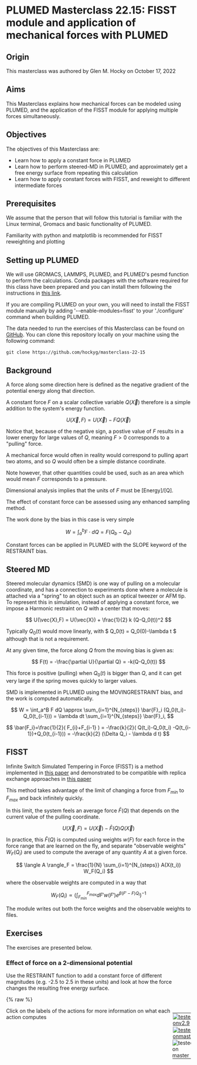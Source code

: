 # PLUMED Masterclass 22.15: FISST module and application of mechanical forces with PLUMED

## Origin

This masterclass was authored by Glen M. Hocky on October 17, 2022

## Aims

This Masterclass explains how mechanical forces can be modeled using PLUMED, and the application of the FISST module for applying multiple forces simultaneously.

## Objectives

The objectives of this Masterclass are:
- Learn how to apply a constant force in PLUMED
- Learn how to perform steered-MD in PLUMED, and approximately get a free energy surface from repeating this calculation
- Learn how to apply constant forces with FISST, and reweight to different intermediate forces

## Prerequisites

We assume that the person that will follow this tutorial is familiar with the Linux terminal, Gromacs and basic functionality of PLUMED.

Familiarity with python and matplotlib is recommended for FISST reweighting and plotting

## Setting up PLUMED

We will use GROMACS, LAMMPS, PLUMED, and PLUMED's pesmd function to perform the calculations.
Conda packages with the software required for this class have been prepared and you can install them following the instructions in [this link](https://github.com/plumed/masterclass-2022).

If you are compiling PLUMED on your own, you will need to install the FISST module manually by adding '--enable-modules=fisst' to your './configure' command when building PLUMED.

The data needed to run the exercises of this Masterclass can be found on [GitHub](https://github.com/hockyg/masterclass-22-15).
You can clone this repository locally on your machine using the following command:

````
git clone https://github.com/hockyg/masterclass-22-15
````

## Background

A force along some direction here is defined as the negative gradient of the potential energy along that direction. 

A constant force $F$ on a scalar collective variable $Q(\vec{X})$ therefore is a simple addition to the system's energy function.

$$
 U(\vec{X},F) = U(\vec{X}) - F Q(\vec{X}) 
$$

Notice that, because of the negative sign, a postive value of $F$ results in a lower energy for large values of $Q$, meaning $F\gt0$ corresponds to a "pulling" force.

A mechanical force would often in reality would correspond to pulling apart two atoms, and so $Q$ would often be a simple distance coordinate.

Note however, that other quantities could be used, such as an area which would mean $F$ corresponds to a pressure.

Dimensional analysis implies that the units of $F$ must be [Energy]/[Q].

The effect of constant force can be assessed using any enhanced sampling method.

The work done by the bias in this case is very simple

$$
W = \int_a^b F \cdot d Q = F ( Q_b - Q_a )
$$

Constant forces can be applied in PLUMED with the SLOPE keyword of the RESTRAINT bias.

## Steered MD

Steered molecular dynamics (SMD) is one way of pulling on a molecular coordinate, and has a connection to experiments done where a molecule is attached via a "spring" to an object such as an optical tweezer or AFM tip. To represent this in simulation, instead of applying a constant force, we impose a Harmonic restraint on $Q$ with a center that moves:

$$
 U(\vec{X},F) = U(\vec{X}) + \frac{1}{2} k (Q-Q_0(t))^2
$$

Typically $Q_0(t)$ would move linearly, with $ Q_0(t) = Q_0(0)-\lambda t $ although that is not a requirement. 

At any given time, the force along $Q$ from the moving bias is given as:

$$
 F(t) = -\frac{\partial U}{\partial Q} = -k(Q-Q_0(t))
$$

This force is positive (pulling) when $Q_0(t)$ is bigger than $Q$, and it can get very large if the spring moves quickly to larger values.

SMD is implemented in PLUMED using the MOVINGRESTRAINT bias, and the work is computed automatically.

$$
W = \int_a^B F dQ \approx \sum_{i=1}^{N_{steps}} \bar{F}_i (Q_0(t_i)-Q_0(t_{i-1})) = \lambda dt \sum_{i=1}^{N_{steps}} \bar{F}_i, 
$$

$$
\bar{F_i}=\frac{1}{2}( F_{i}+F_{i-1} ) = -\frac{k}{2}( Q(t_i)-Q_0(t_i) -Q(t_{i-1})+Q_0(t_{i-1})) = -\frac{k}{2} (\Delta Q_i - \lambda d t)
$$

## FISST

Infinite Switch Simulated Tempering in Force (FISST) is a method implemented  in [this paper](https://doi.org/10.1063/5.0009280) and demonstrated to be compatible with replica exchange approaches in [this paper](https://doi.org/10.1021/acs.jpcb.3c07081)

This method takes advantage of the limit of changing a force from $F_{min}$ to $F_{max}$ and back infinitely quickly.

In this limit, the system feels an average force $\bar{F}(Q)$ that depends on the current value of the pulling coordinate.

$$
 U(\vec{X},F) = U(\vec{X}) - \bar{F}(Q) Q(\vec{X}) 
$$

In practice, this $\bar{F}(Q)$ is computed using weights $w(F)$ for each force in the force range that are learned on the fly, and separate "observable weights" $W_F(Q_i)$ are used to compute the average of any quantity $A$ at a given force.

$$
\langle A \rangle_F = \frac{1}{N} \sum_{i=1}^{N_{steps}} A(X(t_i)) W_F(Q_i)
$$

where the observable weights are computed in a way that 

$$
W_F(Q_i)\propto \left(\int_{F_{min}}^{F_{max}} dF' w(F') e^{\beta (F'-F) Q_i} \right)^{-1}
$$

The module writes out both the force weights and the observable weights to files.

## Exercises

The exercises are presented below.

### Effect of force on a 2-dimensional potential

Use the RESTRAINT function to add a constant force of different magnitudes (e.g. -2.5 to 2.5 in these units) and look at how the force changes the resulting free energy surface.

{% raw %}
<div style="width: 100%; float:left">
<div style="width: 90%; float:left" id="value_details_work/plumed_ex1.dat"> Click on the labels of the actions for more information on what each action computes </div>
<div style="width: 10%; float:left"><table><tr><td style="padding:1px"><a href="work/plumed_ex1.dat.plumed.stderr"><img src="https://img.shields.io/badge/v2.9-passing-green.svg" alt="tested onv2.9" /></a></td></tr><tr><td style="padding:1px"><a href="work/plumed_ex1.dat.plumed_master.stderr"><img src="https://img.shields.io/badge/master-passing-green.svg" alt="tested onmaster" /></a></td></tr><tr><td style="padding:0px"><img class="toggler" src="https://img.shields.io/badge/master-incomplete-yellow.svg" alt="tested on master" onmouseup='toggleDisplay("work/plumed_ex1.dat")' onmousedown='toggleDisplay("work/plumed_ex1.dat")'/></td></tr>
</table></div></div>
<div id="work/plumed_ex1.dat_short">
<pre style="width=97%;">
<div class="tooltip" style="color:green">UNITS<div class="right">This command sets the internal units for the code. <a href="https://www.plumed.org/doc-master/user-doc/html/_u_n_i_t_s.html" style="color:green">More details</a><i></i></div></div> <div class="tooltip">ENERGY<div class="right">the units of energy<i></i></div></div>=kcal/mol
<br/><span style="display:none;" id="work/plumed_ex1.dat">The UNITS action with label <b></b> calculates something</span><b name="work/plumed_ex1.datd1" onclick='showPath("work/plumed_ex1.dat","work/plumed_ex1.datd1","work/plumed_ex1.datd1","brown")'>d1</b>: <div class="tooltip" style="color:green">DISTANCE<div class="right">Calculate the distance between a pair of atoms. <a href="https://www.plumed.org/doc-master/user-doc/html/_d_i_s_t_a_n_c_e.html" style="color:green">More details</a><i></i></div></div> <div class="tooltip">ATOMS<div class="right">the pair of atom that we are calculating the distance between<i></i></div></div>=1,2
<span style="display:none;" id="work/plumed_ex1.datd1">The DISTANCE action with label <b>d1</b> calculates the following quantities:<table  align="center" frame="void" width="95%" cellpadding="5%"><tr><td width="5%"><b> Quantity </b>  </td><td><b> Description </b> </td></tr><tr><td width="5%">d1.value</td><td>the DISTANCE between this pair of atoms</td></tr></table></span><b name="work/plumed_ex1.datff" onclick='showPath("work/plumed_ex1.dat","work/plumed_ex1.datff","work/plumed_ex1.datff","brown")'>ff</b>: <div class="tooltip" style="color:green">MATHEVAL<div class="right">An alias to the CUSTOM function that can also be used to calaculate combinations of variables using a custom expression. <a href="https://www.plumed.org/doc-master/user-doc/html/_m_a_t_h_e_v_a_l.html" style="color:green">More details</a><i></i></div></div> <div class="tooltip">ARG<div class="right">the input to this function<i></i></div></div>=<b name="work/plumed_ex1.datd1">d1</b> <div class="tooltip">PERIODIC<div class="right">if the output of your function is periodic then you should specify the periodicity of the function<i></i></div></div>=NO <div class="tooltip">FUNC<div class="right">the function you wish to evaluate<i></i></div></div>=0.2*(((x-10)^2)*((x-20)^2
<span style="display:none;" id="work/plumed_ex1.datff">The MATHEVAL action with label <b>ff</b> calculates the following quantities:<table  align="center" frame="void" width="95%" cellpadding="5%"><tr><td width="5%"><b> Quantity </b>  </td><td><b> Description </b> </td></tr><tr><td width="5%">ff.value</td><td>an arbitrary function</td></tr></table></span><b name="work/plumed_ex1.datbb" onclick='showPath("work/plumed_ex1.dat","work/plumed_ex1.datbb","work/plumed_ex1.datbb","brown")'>bb</b>: <div class="tooltip" style="color:green">BIASVALUE<div class="right">Takes the value of one variable and use it as a bias <a href="https://www.plumed.org/doc-master/user-doc/html/_b_i_a_s_v_a_l_u_e.html" style="color:green">More details</a><i></i></div></div> <div class="tooltip">ARG<div class="right">the input for this action is the scalar output from one or more other actions<i></i></div></div>=<b name="work/plumed_ex1.datff">ff</b>
<br/><span style="display:none;" id="work/plumed_ex1.datbb">The BIASVALUE action with label <b>bb</b> calculates the following quantities:<table  align="center" frame="void" width="95%" cellpadding="5%"><tr><td width="5%"><b> Quantity </b>  </td><td><b> Description </b> </td></tr><tr><td width="5%">bb.bias</td><td>the instantaneous value of the bias potential</td></tr><tr><td width="5%">bb._bias</td><td>one or multiple instances of this quantity can be referenced elsewhere in the input file</td></tr></table></span><b name="work/plumed_ex1.datmetad" onclick='showPath("work/plumed_ex1.dat","work/plumed_ex1.datmetad","work/plumed_ex1.datmetad","brown")'>metad</b>: <div class="tooltip" style="color:green">METAD<div class="right">Used to performed metadynamics on one or more collective variables. <a href="https://www.plumed.org/doc-master/user-doc/html/_m_e_t_a_d.html" style="color:green">More details</a><i></i></div></div> <div class="tooltip">ARG<div class="right">the input for this action is the scalar output from one or more other actions<i></i></div></div>=<b name="work/plumed_ex1.datd1">d1</b> <div class="tooltip">PACE<div class="right">the frequency for hill addition<i></i></div></div>=500 <div class="tooltip">HEIGHT<div class="right">the heights of the Gaussian hills<i></i></div></div>=0.1 <div class="tooltip">SIGMA<div class="right">the widths of the Gaussian hills<i></i></div></div>=2.5 <div class="tooltip">FILE<div class="right"> a file in which the list of added hills is stored<i></i></div></div>=<span style="background-color:yellow">__FILL__</span> <div class="tooltip">BIASFACTOR<div class="right">use well tempered metadynamics and use this bias factor<i></i></div></div>=10 <div class="tooltip">TEMP<div class="right">the system temperature - this is only needed if you are doing well-tempered metadynamics<i></i></div></div>=300.0 <div class="tooltip">GRID_WFILE<div class="right">the file on which to write the grid<i></i></div></div>=<span style="background-color:yellow">__FILL__</span> <div class="tooltip">GRID_MIN<div class="right">the lower bounds for the grid<i></i></div></div>=0 <div class="tooltip">GRID_MAX<div class="right">the upper bounds for the grid<i></i></div></div>=30 <div class="tooltip">GRID_BIN<div class="right">the number of bins for the grid<i></i></div></div>=251 <div class="tooltip">GRID_WSTRIDE<div class="right">write the grid to a file every N steps<i></i></div></div>=10000
<br/><span style="display:none;" id="work/plumed_ex1.datmetad">The METAD action with label <b>metad</b> calculates the following quantities:<table  align="center" frame="void" width="95%" cellpadding="5%"><tr><td width="5%"><b> Quantity </b>  </td><td><b> Description </b> </td></tr><tr><td width="5%">metad.bias</td><td>the instantaneous value of the bias potential</td></tr></table></span><div class="tooltip" style="color:green">RESTRAINT<div class="right">Adds harmonic and/or linear restraints on one or more variables. <a href="https://www.plumed.org/doc-master/user-doc/html/_r_e_s_t_r_a_i_n_t.html" style="color:green">More details</a><i></i></div></div> <span style="background-color:yellow">__FILL__</span>
<br/><div class="tooltip" style="color:green">PRINT<div class="right">Print quantities to a file. <a href="https://www.plumed.org/doc-master/user-doc/html/_p_r_i_n_t.html" style="color:green">More details</a><i></i></div></div> <div class="tooltip">ARG<div class="right">the input for this action is the scalar output from one or more other actions<i></i></div></div> <div class="tooltip">FILE<div class="right">the name of the file on which to output these quantities<i></i></div></div>=<span style="background-color:yellow">__FILL__</span> <div class="tooltip">STRIDE<div class="right"> the frequency with which the quantities of interest should be output<i></i></div></div>=100
</pre></div>
<div style="display:none;" id="work/plumed_ex1.dat_long"><pre style="width=97%;">
<div class="tooltip" style="color:green">UNITS<div class="right">This command sets the internal units for the code. <a href="https://www.plumed.org/doc-master/user-doc/html/_u_n_i_t_s.html" style="color:green">More details</a><i></i></div></div> <div class="tooltip">ENERGY<div class="right">the units of energy<i></i></div></div>=kcal/mol
<br/><span style="display:none;" id="work/plumed_ex1.dat_sol">The UNITS action with label <b></b> calculates something</span><b name="work/plumed_ex1.dat_sold1" onclick='showPath("work/plumed_ex1.dat","work/plumed_ex1.dat_sold1","work/plumed_ex1.dat_sold1","brown")'>d1</b>: <div class="tooltip" style="color:green">DISTANCE<div class="right">Calculate the distance between a pair of atoms. <a href="https://www.plumed.org/doc-master/user-doc/html/_d_i_s_t_a_n_c_e.html" style="color:green">More details</a><i></i></div></div> <div class="tooltip">ATOMS<div class="right">the pair of atom that we are calculating the distance between<i></i></div></div>=1,2
<span style="display:none;" id="work/plumed_ex1.dat_sold1">The DISTANCE action with label <b>d1</b> calculates the following quantities:<table  align="center" frame="void" width="95%" cellpadding="5%"><tr><td width="5%"><b> Quantity </b>  </td><td><b> Description </b> </td></tr><tr><td width="5%">d1.value</td><td>the DISTANCE between this pair of atoms</td></tr></table></span><b name="work/plumed_ex1.dat_solff" onclick='showPath("work/plumed_ex1.dat","work/plumed_ex1.dat_solff","work/plumed_ex1.dat_solff","brown")'>ff</b>: <div class="tooltip" style="color:green">MATHEVAL<div class="right">An alias to the CUSTOM function that can also be used to calaculate combinations of variables using a custom expression. <a href="https://www.plumed.org/doc-master/user-doc/html/_m_a_t_h_e_v_a_l.html" style="color:green">More details</a><i></i></div></div> <div class="tooltip">ARG<div class="right">the input to this function<i></i></div></div>=<b name="work/plumed_ex1.dat_sold1">d1</b> <div class="tooltip">PERIODIC<div class="right">if the output of your function is periodic then you should specify the periodicity of the function<i></i></div></div>=NO <div class="tooltip">FUNC<div class="right">the function you wish to evaluate<i></i></div></div>=0.2*(((x-10)^2)*((x-20)^2
<span style="display:none;" id="work/plumed_ex1.dat_solff">The MATHEVAL action with label <b>ff</b> calculates the following quantities:<table  align="center" frame="void" width="95%" cellpadding="5%"><tr><td width="5%"><b> Quantity </b>  </td><td><b> Description </b> </td></tr><tr><td width="5%">ff.value</td><td>an arbitrary function</td></tr></table></span><b name="work/plumed_ex1.dat_solbb" onclick='showPath("work/plumed_ex1.dat","work/plumed_ex1.dat_solbb","work/plumed_ex1.dat_solbb","brown")'>bb</b>: <div class="tooltip" style="color:green">BIASVALUE<div class="right">Takes the value of one variable and use it as a bias <a href="https://www.plumed.org/doc-master/user-doc/html/_b_i_a_s_v_a_l_u_e.html" style="color:green">More details</a><i></i></div></div> <div class="tooltip">ARG<div class="right">the input for this action is the scalar output from one or more other actions<i></i></div></div>=<b name="work/plumed_ex1.dat_solff">ff</b>
<br/><span style="display:none;" id="work/plumed_ex1.dat_solbb">The BIASVALUE action with label <b>bb</b> calculates the following quantities:<table  align="center" frame="void" width="95%" cellpadding="5%"><tr><td width="5%"><b> Quantity </b>  </td><td><b> Description </b> </td></tr><tr><td width="5%">bb.bias</td><td>the instantaneous value of the bias potential</td></tr><tr><td width="5%">bb._bias</td><td>one or multiple instances of this quantity can be referenced elsewhere in the input file</td></tr></table></span><b name="work/plumed_ex1.dat_solmetad" onclick='showPath("work/plumed_ex1.dat","work/plumed_ex1.dat_solmetad","work/plumed_ex1.dat_solmetad","brown")'>metad</b>: <div class="tooltip" style="color:green">METAD<div class="right">Used to performed metadynamics on one or more collective variables. <a href="https://www.plumed.org/doc-master/user-doc/html/_m_e_t_a_d.html" style="color:green">More details</a><i></i></div></div> <div class="tooltip">ARG<div class="right">the input for this action is the scalar output from one or more other actions<i></i></div></div>=<b name="work/plumed_ex1.dat_sold1">d1</b> <div class="tooltip">PACE<div class="right">the frequency for hill addition<i></i></div></div>=500 <div class="tooltip">HEIGHT<div class="right">the heights of the Gaussian hills<i></i></div></div>=0.1 <div class="tooltip">SIGMA<div class="right">the widths of the Gaussian hills<i></i></div></div>=2.5 <div class="tooltip">FILE<div class="right"> a file in which the list of added hills is stored<i></i></div></div>=run_metad_F2.5.hills <div class="tooltip">BIASFACTOR<div class="right">use well tempered metadynamics and use this bias factor<i></i></div></div>=10 <div class="tooltip">TEMP<div class="right">the system temperature - this is only needed if you are doing well-tempered metadynamics<i></i></div></div>=300.0 <div class="tooltip">GRID_WFILE<div class="right">the file on which to write the grid<i></i></div></div>=run_metad_F2.5.grid <div class="tooltip">GRID_MIN<div class="right">the lower bounds for the grid<i></i></div></div>=0 <div class="tooltip">GRID_MAX<div class="right">the upper bounds for the grid<i></i></div></div>=30 <div class="tooltip">GRID_BIN<div class="right">the number of bins for the grid<i></i></div></div>=251 <div class="tooltip">GRID_WSTRIDE<div class="right">write the grid to a file every N steps<i></i></div></div>=10000
<br/><span style="display:none;" id="work/plumed_ex1.dat_solmetad">The METAD action with label <b>metad</b> calculates the following quantities:<table  align="center" frame="void" width="95%" cellpadding="5%"><tr><td width="5%"><b> Quantity </b>  </td><td><b> Description </b> </td></tr><tr><td width="5%">metad.bias</td><td>the instantaneous value of the bias potential</td></tr></table></span><b name="work/plumed_ex1.dat_solF" onclick='showPath("work/plumed_ex1.dat","work/plumed_ex1.dat_solF","work/plumed_ex1.dat_solF","brown")'>F</b>: <div class="tooltip" style="color:green">RESTRAINT<div class="right">Adds harmonic and/or linear restraints on one or more variables. <a href="https://www.plumed.org/doc-master/user-doc/html/_r_e_s_t_r_a_i_n_t.html" style="color:green">More details</a><i></i></div></div> <div class="tooltip">ARG<div class="right">the arguments on which the bias is acting<i></i></div></div>=<b name="work/plumed_ex1.dat_sold1">d1</b> <div class="tooltip">AT<div class="right">the position of the restraint<i></i></div></div>=0.0 <div class="tooltip">KAPPA<div class="right"> specifies that the restraint is harmonic and what the values of the force constants on each of the variables are<i></i></div></div>=0 <div class="tooltip">SLOPE<div class="right"> specifies that the restraint is linear and what the values of the force constants on each of the variables are<i></i></div></div>=2.5
<br/><span style="display:none;" id="work/plumed_ex1.dat_solF">The RESTRAINT action with label <b>F</b> calculates the following quantities:<table  align="center" frame="void" width="95%" cellpadding="5%"><tr><td width="5%"><b> Quantity </b>  </td><td><b> Description </b> </td></tr><tr><td width="5%">F.bias</td><td>the instantaneous value of the bias potential</td></tr><tr><td width="5%">F.force2</td><td>the instantaneous value of the squared force due to this bias potential</td></tr></table></span><div class="tooltip" style="color:green">DUMPATOMS<div class="right">Dump selected atoms on a file. <a href="https://www.plumed.org/doc-master/user-doc/html/_d_u_m_p_a_t_o_m_s.html" style="color:green">More details</a><i></i></div></div> <div class="tooltip">STRIDE<div class="right"> the frequency with which the atoms should be output<i></i></div></div>=2000 <div class="tooltip">FILE<div class="right">file on which to output coordinates; extension is automatically detected<i></i></div></div>=run_metad_F2.5.xyz <div class="tooltip">ATOMS<div class="right">the atom indices whose positions you would like to print out<i></i></div></div>=1-2
<br/><div class="tooltip" style="color:green">PRINT<div class="right">Print quantities to a file. <a href="https://www.plumed.org/doc-master/user-doc/html/_p_r_i_n_t.html" style="color:green">More details</a><i></i></div></div> <div class="tooltip">ARG<div class="right">the input for this action is the scalar output from one or more other actions<i></i></div></div> <div class="tooltip">FILE<div class="right">the name of the file on which to output these quantities<i></i></div></div>=run_metad_F2.5.metad.dat <div class="tooltip">STRIDE<div class="right"> the frequency with which the quantities of interest should be output<i></i></div></div>=100
</pre></div>

 {% endraw %} 

Then run the simulation using the command:

````
plumed pesmd < doublewell_prod.pesmd.input
````

Plot the free energy surface from the GRID or after using sum_hills to compute the surface, and zero the potential at the left minimum. What do you notice about the other minimum and barrier?

![Pulling on a double well, sampled by metadynamics](figs/masterclass-22-15-doublewell_metad.jpg)

### Effect of force on a 2-dimensional potential

The following implements a "V-shaped" potential which has 2 minima at small y values and 1 minima at large y value. 

Try plotting the potential to see.

{% raw %}
<div style="width: 100%; float:left">
<div style="width: 90%; float:left" id="value_details_INSTRUCTIONS.md_working_2.dat"> Click on the labels of the actions for more information on what each action computes </div>
<div style="width: 10%; float:left"><table><tr><td style="padding:1px"><a href="INSTRUCTIONS.md_working_2.dat.plumed.stderr"><img src="https://img.shields.io/badge/v2.9-passing-green.svg" alt="tested onv2.9" /></a></td></tr><tr><td style="padding:1px"><a href="INSTRUCTIONS.md_working_2.dat.plumed_master.stderr"><img src="https://img.shields.io/badge/master-passing-green.svg" alt="tested onmaster" /></a></td></tr></table></div></div>
<pre style="width=97%;">
<b name="INSTRUCTIONS.md_working_2.datd1" onclick='showPath("INSTRUCTIONS.md_working_2.dat","INSTRUCTIONS.md_working_2.datd1","INSTRUCTIONS.md_working_2.datd1","black")'>d1</b><span style="display:none;" id="INSTRUCTIONS.md_working_2.datd1">The DISTANCE action with label <b>d1</b> calculates the following quantities:<table  align="center" frame="void" width="95%" cellpadding="5%"><tr><td width="5%"><b> Quantity </b>  </td><td width="5%"><b> Type </b>  </td><td><b> Description </b> </td></tr><tr><td width="5%">d1.x</td><td width="5%"><font color="black">scalar</font></td><td>the x-component of the vector connecting the two atoms</td></tr><tr><td width="5%">d1.y</td><td width="5%"><font color="black">scalar</font></td><td>the y-component of the vector connecting the two atoms</td></tr><tr><td width="5%">d1.z</td><td width="5%"><font color="black">scalar</font></td><td>the z-component of the vector connecting the two atoms</td></tr></table></span>: <div class="tooltip" style="color:green">DISTANCE<div class="right">Calculate the distance between a pair of atoms. <a href="https://www.plumed.org/doc-master/user-doc/html/_d_i_s_t_a_n_c_e.html" style="color:green">More details</a><i></i></div></div> <div class="tooltip">ATOMS<div class="right">the pair of atom that we are calculating the distance between<i></i></div></div>=1,2 <div class="tooltip">COMPONENTS<div class="right"> calculate the x, y and z components of the distance separately and store them as label<i></i></div></div>
<b name="INSTRUCTIONS.md_working_2.datff" onclick='showPath("INSTRUCTIONS.md_working_2.dat","INSTRUCTIONS.md_working_2.datff","INSTRUCTIONS.md_working_2.datff","black")'>ff</b><span style="display:none;" id="INSTRUCTIONS.md_working_2.datff">The MATHEVAL action with label <b>ff</b> calculates the following quantities:<table  align="center" frame="void" width="95%" cellpadding="5%"><tr><td width="5%"><b> Quantity </b>  </td><td width="5%"><b> Type </b>  </td><td><b> Description </b> </td></tr><tr><td width="5%">ff</td><td width="5%"><font color="black">scalar</font></td><td>an arbitrary function</td></tr></table></span>: <div class="tooltip" style="color:green">MATHEVAL<div class="right">An alias to the CUSTOM function that can also be used to calaculate combinations of variables using a custom expression. <a href="https://www.plumed.org/doc-master/user-doc/html/_m_a_t_h_e_v_a_l.html" style="color:green">More details</a><i></i></div></div> <div class="tooltip">ARG<div class="right">the input to this function<i></i></div></div>=<b name="INSTRUCTIONS.md_working_2.datd1">d1.x</b>,<b name="INSTRUCTIONS.md_working_2.datd1">d1.y</b> <div class="tooltip">PERIODIC<div class="right">if the output of your function is periodic then you should specify the periodicity of the function<i></i></div></div>=NO <div class="tooltip">FUNC<div class="right">the function you wish to evaluate<i></i></div></div>=-8*log((exp(-(y-exp(-x))^2/2)+exp(-(y+exp(-x))^2/2))*exp(-x^2/2
<b name="INSTRUCTIONS.md_working_2.datbb" onclick='showPath("INSTRUCTIONS.md_working_2.dat","INSTRUCTIONS.md_working_2.datbb","INSTRUCTIONS.md_working_2.datbb","black")'>bb</b><span style="display:none;" id="INSTRUCTIONS.md_working_2.datbb">The BIASVALUE action with label <b>bb</b> calculates the following quantities:<table  align="center" frame="void" width="95%" cellpadding="5%"><tr><td width="5%"><b> Quantity </b>  </td><td width="5%"><b> Type </b>  </td><td><b> Description </b> </td></tr><tr><td width="5%">bb.bias</td><td width="5%"><font color="black">scalar</font></td><td>the instantaneous value of the bias potential</td></tr><tr><td width="5%">bb.ff_bias</td><td width="5%"><font color="black">scalar</font></td><td>one or multiple instances of this quantity can be referenced elsewhere in the input file. these quantities will named with  the arguments of the bias followed by the character string _bias. These quantities tell the user how much the bias is due to each of the colvars. This particular component measures this quantity for the input CV named ff</td></tr></table></span>: <div class="tooltip" style="color:green">BIASVALUE<div class="right">Takes the value of one variable and use it as a bias <a href="https://www.plumed.org/doc-master/user-doc/html/_b_i_a_s_v_a_l_u_e.html" style="color:green">More details</a><i></i></div></div> <div class="tooltip">ARG<div class="right">the input for this action is the scalar output from one or more other actions<i></i></div></div>=<b name="INSTRUCTIONS.md_working_2.datff">ff</b>
<br/><div class="tooltip" style="color:green">PRINT<div class="right">Print quantities to a file. <a href="https://www.plumed.org/doc-master/user-doc/html/_p_r_i_n_t.html" style="color:green">More details</a><i></i></div></div> <div class="tooltip">ARG<div class="right">the input for this action is the scalar output from one or more other actions<i></i></div></div> <div class="tooltip">FILE<div class="right">the name of the file on which to output these quantities<i></i></div></div>=COLVARS.dat <div class="tooltip">STRIDE<div class="right"> the frequency with which the quantities of interest should be output<i></i></div></div>=100
</pre>
 {% endraw %} 

First run a simulation using the command, and make a 2d histogram of x and y to show that it is trapped on one side. 

````
plumed pesmd < doublewell_prod.pesmd.input
````

If you have time, use RESTRAINT to add a constant force in the Y direction that favors the higher vertical state.

Now add FISST in order to sample forces all at once:

{% raw %}
<div style="width: 100%; float:left">
<div style="width: 90%; float:left" id="value_details_work/plumed_ex2.dat"> Click on the labels of the actions for more information on what each action computes </div>
<div style="width: 10%; float:left"><table><tr><td style="padding:1px"><a href="work/plumed_ex2.dat.plumed.stderr"><img src="https://img.shields.io/badge/v2.9-passing-green.svg" alt="tested onv2.9" /></a></td></tr><tr><td style="padding:1px"><a href="work/plumed_ex2.dat.plumed_master.stderr"><img src="https://img.shields.io/badge/master-passing-green.svg" alt="tested onmaster" /></a></td></tr><tr><td style="padding:0px"><img class="toggler" src="https://img.shields.io/badge/master-incomplete-yellow.svg" alt="tested on master" onmouseup='toggleDisplay("work/plumed_ex2.dat")' onmousedown='toggleDisplay("work/plumed_ex2.dat")'/></td></tr>
</table></div></div>
<div id="work/plumed_ex2.dat_short">
<pre style="width=97%;">
<b name="work/plumed_ex2.datf" onclick='showPath("work/plumed_ex2.dat","work/plumed_ex2.datf","work/plumed_ex2.datf","brown")'>f</b>: <div class="tooltip" style="color:green">FISST<div class="right">Compute and apply the optimal linear force on an observable to enhance sampling of conformational distributions over a range of applied forces. <a href="https://www.plumed.org/doc-master/user-doc/html/_f_i_s_s_t.html" style="color:green">More details</a><i></i></div></div> <div class="tooltip">MIN_FORCE<div class="right">Minimum force (per CV) to use for sampling<i></i></div></div>=-15 <div class="tooltip">MAX_FORCE<div class="right">Maximum force (per CV) to use for sampling<i></i></div></div>=15.0 <div class="tooltip">PERIOD<div class="right">Steps corresponding to the learning rate<i></i></div></div>=200 <div class="tooltip">NINTERPOLATE<div class="right">Number of grid points on which to do interpolation<i></i></div></div>=41 <div class="tooltip">ARG<div class="right">the input for this action is the scalar output from one or more other actions<i></i></div></div>=d1.x <div class="tooltip">KBT<div class="right">The system temperature in units of KB*T<i></i></div></div>=1.0 <div class="tooltip">OUT_RESTART<div class="right">Output file for all information needed to continue FISST simulation<i></i></div></div>=<span style="background-color:yellow">__FILL__</span> <div class="tooltip">OUT_OBSERVABLE<div class="right">Output file putting weights needed to compute observables at different force values<i></i></div></div>=<span style="background-color:yellow">__FILL__</span> <div class="tooltip">OBSERVABLE_FREQ<div class="right"><i></i></div></div>=100 <div class="tooltip">CENTER<div class="right"> The CV value at which the applied bias energy will be zero<i></i></div></div>=0
<span style="display:none;" id="work/plumed_ex2.datf">The FISST action with label <b>f</b> calculates the following quantities:<table  align="center" frame="void" width="95%" cellpadding="5%"><tr><td width="5%"><b> Quantity </b>  </td><td><b> Description </b> </td></tr><tr><td width="5%">f.bias</td><td>the instantaneous value of the bias potential</td></tr><tr><td width="5%">f.force2</td><td>squared value of force from the bias</td></tr><tr><td width="5%">f._fbar</td><td>For each named CV biased, there will be a corresponding output CV_fbar storing the current linear bias prefactor</td></tr></table></span></pre></div>
<div style="display:none;" id="work/plumed_ex2.dat_long"><pre style="width=97%;">
<b name="work/plumed_ex2.dat_sold1" onclick='showPath("work/plumed_ex2.dat","work/plumed_ex2.dat_sold1","work/plumed_ex2.dat_sold1","brown")'>d1</b>: <div class="tooltip" style="color:green">DISTANCE<div class="right">Calculate the distance between a pair of atoms. <a href="https://www.plumed.org/doc-master/user-doc/html/_d_i_s_t_a_n_c_e.html" style="color:green">More details</a><i></i></div></div> <div class="tooltip">ATOMS<div class="right">the pair of atom that we are calculating the distance between<i></i></div></div>=1,2 <div class="tooltip">COMPONENTS<div class="right"> calculate the x, y and z components of the distance separately and store them as label<i></i></div></div>
<span style="display:none;" id="work/plumed_ex2.dat_sold1">The DISTANCE action with label <b>d1</b> calculates the following quantities:<table  align="center" frame="void" width="95%" cellpadding="5%"><tr><td width="5%"><b> Quantity </b>  </td><td><b> Description </b> </td></tr><tr><td width="5%">d1.x</td><td>the x-component of the vector connecting the two atoms</td></tr><tr><td width="5%">d1.y</td><td>the y-component of the vector connecting the two atoms</td></tr><tr><td width="5%">d1.z</td><td>the z-component of the vector connecting the two atoms</td></tr><tr><td width="5%">d1.value</td><td>the DISTANCE between this pair of atoms</td></tr></table></span><b name="work/plumed_ex2.dat_solff" onclick='showPath("work/plumed_ex2.dat","work/plumed_ex2.dat_solff","work/plumed_ex2.dat_solff","brown")'>ff</b>: <div class="tooltip" style="color:green">MATHEVAL<div class="right">An alias to the CUSTOM function that can also be used to calaculate combinations of variables using a custom expression. <a href="https://www.plumed.org/doc-master/user-doc/html/_m_a_t_h_e_v_a_l.html" style="color:green">More details</a><i></i></div></div> <div class="tooltip">ARG<div class="right">the input to this function<i></i></div></div>=<b name="work/plumed_ex2.dat_sold1">d1.x</b>,<b name="work/plumed_ex2.dat_sold1">d1.y</b> <div class="tooltip">PERIODIC<div class="right">if the output of your function is periodic then you should specify the periodicity of the function<i></i></div></div>=NO <div class="tooltip">FUNC<div class="right">the function you wish to evaluate<i></i></div></div>=-8*log((exp(-(y-exp(-x))^2/2)+exp(-(y+exp(-x))^2/2))*exp(-x^2/2
<span style="display:none;" id="work/plumed_ex2.dat_solff">The MATHEVAL action with label <b>ff</b> calculates the following quantities:<table  align="center" frame="void" width="95%" cellpadding="5%"><tr><td width="5%"><b> Quantity </b>  </td><td><b> Description </b> </td></tr><tr><td width="5%">ff.value</td><td>an arbitrary function</td></tr></table></span><b name="work/plumed_ex2.dat_solbb" onclick='showPath("work/plumed_ex2.dat","work/plumed_ex2.dat_solbb","work/plumed_ex2.dat_solbb","brown")'>bb</b>: <div class="tooltip" style="color:green">BIASVALUE<div class="right">Takes the value of one variable and use it as a bias <a href="https://www.plumed.org/doc-master/user-doc/html/_b_i_a_s_v_a_l_u_e.html" style="color:green">More details</a><i></i></div></div> <div class="tooltip">ARG<div class="right">the input for this action is the scalar output from one or more other actions<i></i></div></div>=<b name="work/plumed_ex2.dat_solff">ff</b>
<br/><span style="display:none;" id="work/plumed_ex2.dat_solbb">The BIASVALUE action with label <b>bb</b> calculates the following quantities:<table  align="center" frame="void" width="95%" cellpadding="5%"><tr><td width="5%"><b> Quantity </b>  </td><td><b> Description </b> </td></tr><tr><td width="5%">bb.bias</td><td>the instantaneous value of the bias potential</td></tr><tr><td width="5%">bb._bias</td><td>one or multiple instances of this quantity can be referenced elsewhere in the input file</td></tr></table></span><b name="work/plumed_ex2.dat_solf" onclick='showPath("work/plumed_ex2.dat","work/plumed_ex2.dat_solf","work/plumed_ex2.dat_solf","brown")'>f</b>: <div class="tooltip" style="color:green">FISST<div class="right">Compute and apply the optimal linear force on an observable to enhance sampling of conformational distributions over a range of applied forces. <a href="https://www.plumed.org/doc-master/user-doc/html/_f_i_s_s_t.html" style="color:green">More details</a><i></i></div></div> <div class="tooltip">MIN_FORCE<div class="right">Minimum force (per CV) to use for sampling<i></i></div></div>=-15 <div class="tooltip">MAX_FORCE<div class="right">Maximum force (per CV) to use for sampling<i></i></div></div>=15.0 <div class="tooltip">PERIOD<div class="right">Steps corresponding to the learning rate<i></i></div></div>=200 <div class="tooltip">NINTERPOLATE<div class="right">Number of grid points on which to do interpolation<i></i></div></div>=41 <div class="tooltip">ARG<div class="right">the input for this action is the scalar output from one or more other actions<i></i></div></div>=<b name="work/plumed_ex2.dat_sold1">d1.x</b> <div class="tooltip">KBT<div class="right">The system temperature in units of KB*T<i></i></div></div>=1.0 <div class="tooltip">OUT_RESTART<div class="right">Output file for all information needed to continue FISST simulation<i></i></div></div>=v-shape_fisst-15_15_scale8_seed1.restart.txt <div class="tooltip">OUT_OBSERVABLE<div class="right">Output file putting weights needed to compute observables at different force values<i></i></div></div>=v-shape_fisst-15_15_scale8_seed1.observable.txt <div class="tooltip">OBSERVABLE_FREQ<div class="right"><i></i></div></div>=100 <div class="tooltip">CENTER<div class="right"> The CV value at which the applied bias energy will be zero<i></i></div></div>=0
<br/><span style="display:none;" id="work/plumed_ex2.dat_solf">The FISST action with label <b>f</b> calculates the following quantities:<table  align="center" frame="void" width="95%" cellpadding="5%"><tr><td width="5%"><b> Quantity </b>  </td><td><b> Description </b> </td></tr><tr><td width="5%">f.bias</td><td>the instantaneous value of the bias potential</td></tr><tr><td width="5%">f.force2</td><td>squared value of force from the bias</td></tr><tr><td width="5%">f._fbar</td><td>For each named CV biased, there will be a corresponding output CV_fbar storing the current linear bias prefactor</td></tr></table></span><div class="tooltip" style="color:green">PRINT<div class="right">Print quantities to a file. <a href="https://www.plumed.org/doc-master/user-doc/html/_p_r_i_n_t.html" style="color:green">More details</a><i></i></div></div> <div class="tooltip">ARG<div class="right">the input for this action is the scalar output from one or more other actions<i></i></div></div>=<b name="work/plumed_ex2.dat_sold1">d1.x</b>,<b name="work/plumed_ex2.dat_sold1">d1.y</b>,<b name="work/plumed_ex2.dat_solbb">bb.bias</b>,<b name="work/plumed_ex2.dat_solf">f.d1.x_fbar</b>,<b name="work/plumed_ex2.dat_solf">f.bias</b>,<b name="work/plumed_ex2.dat_solf">f.force2</b> <div class="tooltip">FILE<div class="right">the name of the file on which to output these quantities<i></i></div></div>=v-shape_fisst-15_15_scale8_seed1.colvar.txt <div class="tooltip">STRIDE<div class="right"> the frequency with which the quantities of interest should be output<i></i></div></div>=100
</pre></div>

 {% endraw %} 

We used forces -15 to 15 in the paper, but feel free to experiment with your own force range. Inspect the observable file and restart file to see what is in there.

Now generate a histogram at each force using the following command, which will render it as an animated gif if you have the proper libraries installed.

````
python reweight_vshape.py observable_file cv_file
````

![Animated gif of potential at different forces, sampled by FISST](figs/masterclass-22-15-vshape_animated.gif)

### Model bistable helix

In this section, we will study a toy model of a a helix using a bead spring model in lammps. This model has lowest energy when it is in a left or right handed helix, but it is not chiral, so they must have the same free energy.

First, run the system without any pulling, if you fisualize the trajectory, you will see that it is stuck in one configuration (epsilon sets the strength of the bonds, it can be studied at lower or higher stabilities by changing eps).

````
lmp -log helix_sf_example.log \
           -var plumed_file helix_sf_f-4.5_eps7.5_10000000.plumed.dat  \
           -var outprefix helix_sf_pull0 \
           -var steps 10000000  \
           -var eps 7.5 \
           -in run_helix_plumed.lmp
````

Now, run the system using FISST, suitibly modifying the plumed file to impose a force from -2 to 8 (as studied in the paper)

````
lmp -log helix_sf_example.log \
           -var plumed_file helix_fisst_fmin-2.0_fmax8.0_eps7.5_50000000.plumed.dat  \
           -var outprefix helix_fisst_fmin-2.0_fmax8.0_eps7.5_50000000 \
           -var steps 50000000  \
           -var eps 7.5 \
           -in run_helix_plumed.lmp
`````

The included script 'compute_handedness.py' has an ad-hoc handedness calculation which is computed using RMSD to a left and right handed helix. 
The end-end distance is already computed in the colvars file.

Use the handedness calculation in this script to create a 2d FES from the unbiased simulation, and from the unweighted FISST data.

![Helix data from unweighted FISST. Dots on right side are from unbiased simulation](figs/masterclass-22-15-helix-fisst-unweighted.jpg)

Note that both sides are equally explored in this relatively long simulation. 
Then compute plots reweighted to small/negative forces and large forces, and notice how the result mirrors that from the V-shaped potential.

![Helix data reweighted to different forces](figs/masterclass-22-15-helix-fisst-weighted.jpg) 

### Solvated alanine-10

We will now study the effect of force on a model peptide, alanine 10 in water. You can set this up to run yourself, but the colvar files are also included for a 200ns simulation of alanine 10 run with FISST from forces -10 to 10 pN and from -10 to 100 pN.

Note, now we are using real units, a conversion factor is needed: 69.4786 pN = 1 kcal/mol/Angstrom

To run yourself, modify ala10_fisst.plumed.dat

````
gmx_mpi -s ala10.tpr -plumed ala10_fisst.plumed.dat -nsteps 100000000 --deffnm OUTPUT_PREFIX
````

Then analyze your files, or my files ala10_pull_fRange_fmin-10_fmax100.* to compute the end-end distance of Alanine 10 at different forces.
Do your results from different FISST ranges agree?

![End-end distance for alanine-10 reweighted to different forces](figs/masterclass-22-15-ala10-fisst-end-end-reweighted.jpg) 

Finally, use the observable weights to compute the Ramachandran plot (averaged over residues) at different forces (mine is from analyzing the gromacs structural output, but you may want to put the phi-psi calculation in the plumed file as in previous tutorials!)

![Ramachandran plots for alanine-10 reweighted to different forces](figs/masterclass-22-15-ala10-fisst-rama.jpg) 

